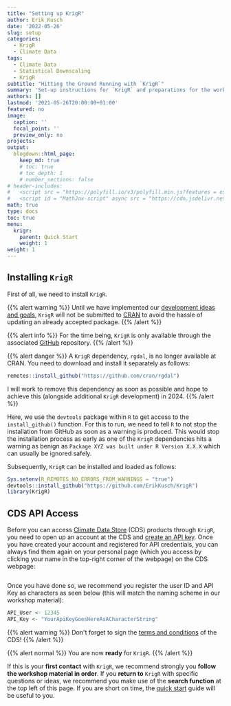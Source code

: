 ```yaml
---
title: "Setting up KrigR"
author: Erik Kusch
date: '2022-05-26'
slug: setup
categories:
  - KrigR
  - Climate Data
tags:
  - Climate Data
  - Statistical Downscaling
  - KrigR
subtitle: "Hitting the Ground Running with `KrigR`"
summary: 'Set-up instructions for `KrigR` and preparations for the workshop.'
authors: []
lastmod: '2021-05-26T20:00:00+01:00'
featured: no
image:
  caption: ''
  focal_point: ''
  preview_only: no
projects: 
output:
  blogdown::html_page:
    keep_md: true
    # toc: true
    # toc_depth: 1
    # number_sections: false
# header-includes:
#   <script src = "https://polyfill.io/v3/polyfill.min.js?features = es6"></script>
#   <script id = "MathJax-script" async src = "https://cdn.jsdelivr.net/npm/mathjax@3/es5/tex-mml-chtml.js"></script>
math: true
type: docs
toc: true 
menu:
  krigr:
    parent: Quick Start
    weight: 1
weight: 1
---
```




<!-- # Setting Things Up & Preparing the Workshop -->
## Installing `KrigR`
First of all, we need to install `KrigR`. 

{{% alert warning %}}
Until we have implemented our [development ideas and goals](/courses//krigr/outlook/), `KrigR` will not be submitted to [CRAN](https://cran.r-project.org/) to avoid the hassle of updating an already accepted package.
{{% /alert %}}

{{% alert info %}}
For the time being, `KrigR` is only available through the associated [GitHub](https://github.com/ErikKusch/KrigR) repository.
{{% /alert %}}

<!-- {{% alert danger %}} -->
<!-- Example text that *may* contain **markdownK** `markup`. -->
<!-- {{% /alert %}} -->

{{% alert danger %}}
A `KrigR` dependency, `rgdal`, is no longer available at CRAN. You need to download and install it separately as follows:

```r
remotes::install_github("https://github.com/cran/rgdal")
```

I will work to remove this dependency as soon as possible and hope to achieve this (alongside additional `KrigR` development) in 2024.
{{% /alert %}}

Here, we use the `devtools` package within `R` to get access to the `install_github()` function. For this to run, we need to tell `R` to not stop the installation from GitHub as soon as a warning is produced. This would stop the installation process as early as one of the `KrigR` dependencies hits a warning as benign as `Package XYZ was built under R Version X.X.X` which can usually be ignored safely. 

Subsequently, `KrigR` can be installed and loaded as follows:


```r
Sys.setenv(R_REMOTES_NO_ERRORS_FROM_WARNINGS = "true")
devtools::install_github("https://github.com/ErikKusch/KrigR")
library(KrigR)
```


## CDS API Access
Before you can access [Climate Data Store](https://cds.climate.copernicus.eu/) (CDS) products through `KrigR`, you need to open up an account at the CDS and [create an API key](https://cds.climate.copernicus.eu/api-how-to). Once you have created your account and registered for API credentials, you can always find them again on your personal page (which you access by clicking your name in the top-right corner of the webpage) on the CDS webpage:

<img src="APIKEY.png" alt=""  />

Once you have done so, we recommend you register the user ID and API Key as characters as seen below (this will match the naming scheme in our workshop material):


```r
API_User <- 12345
API_Key <- "YourApiKeyGoesHereAsACharacterString"
```

{{% alert warning %}}
Don't forget to sign the [terms and conditions](https://cds.climate.copernicus.eu/cdsapp/#!/terms/licence-to-use-copernicus-products) of the CDS!
{{% /alert %}}

{{% alert normal %}}
You are now **ready** for `KrigR`.
{{% /alert %}}

If this is your **first contact** with `KrigR`, we recommend strongly you **follow the workshop material in order**. If you **return to** `KrigR` with specific questions or ideas, we recommend you make use of the **search function** at the top left of this page. If you are short on time, the [quick start](/courses/krigr/quickstart/) guide will be useful to you.

<!-- ## Session Info -->
<!-- ```{r, echo = FALSE} -->
<!-- sessionInfo() -->
<!-- ``` -->
